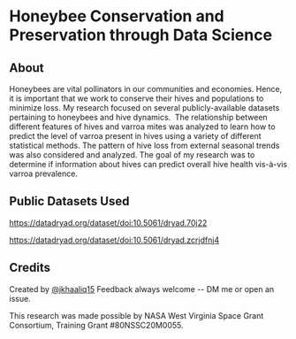 # Honeybee Conservation and Preservation through Data Science

## About

Honeybees are vital pollinators in our communities and economies. Hence, it is important that we work to conserve their hives and populations to minimize loss. My research focused on several publicly-available datasets pertaining to honeybees and hive dynamics.  The relationship between different features of hives and varroa mites was analyzed to learn how to predict the level of varroa present in hives using a variety of different statistical methods. The pattern of hive loss from external seasonal trends was also considered and analyzed. The goal of my research was to determine if information about hives can predict overall hive health vis-à-vis varroa prevalence.

## Public Datasets Used
https://datadryad.org/dataset/doi:10.5061/dryad.70j22 

https://datadryad.org/dataset/doi:10.5061/dryad.zcrjdfnj4

## Credits

Created by [@jkhaaliq15](https://github.com/jkhaaliq15)
Feedback always welcome -- DM me or open an issue.

This research was made possible by NASA West Virginia Space Grant Consortium, Training Grant #80NSSC20M0055.​
